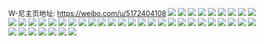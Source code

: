 W-尼主页地址: https://weibo.com/u/5172404108 
![](https://wx4.sinaimg.cn/mw2000/005E2SAIly1h9cyfs7mf4j32c02bzb29.jpg) 
![](https://wx4.sinaimg.cn/mw2000/005E2SAIly1h9cyg63b3pj31c41bz7wh.jpg) 
![](https://wx4.sinaimg.cn/mw2000/005E2SAIly1h9cyg4kzanj32c02c07wk.jpg) 
![](https://wx4.sinaimg.cn/mw2000/005E2SAIly1h9cygkda38j32bz340qv8.jpg) 
![](https://wx4.sinaimg.cn/mw2000/005E2SAIly1h9cyfrg2jjj32c02c07wi.jpg) 
![](https://wx4.sinaimg.cn/mw2000/005E2SAIly1h9cygmrj4kj32bz340qv6.jpg) 
![](https://wx4.sinaimg.cn/mw2000/005E2SAIly1h9cyflaid4j31o0280b2a.jpg) 
![](https://wx4.sinaimg.cn/mw2000/005E2SAIgy1h8vkhma49xj30sg23fnn2.jpg) 
![](https://wx4.sinaimg.cn/mw2000/005E2SAIgy1h8vkhnkjejj30sg2dt4qq.jpg) 
![](https://wx4.sinaimg.cn/mw2000/005E2SAIgy1h8vkhlsrv0j30sg2ms4qp.jpg) 
![](https://wx4.sinaimg.cn/mw2000/005E2SAIgy1h8vkhogf7ej30sg1m47u4.jpg) 
![](https://wx4.sinaimg.cn/mw2000/005E2SAIgy1h8vki1gbvtj32c23407wm.jpg) 
![](https://wx4.sinaimg.cn/mw2000/005E2SAIgy1h8vkhpm4ehj30sg1n7npd.jpg) 
![](https://wx4.sinaimg.cn/mw2000/005E2SAIgy1h8vkhqa7nmj30sg1ku1kx.jpg) 
![](https://wx4.sinaimg.cn/mw2000/005E2SAIgy1h8vkhkvhmuj30sg1kwb29.jpg) 
![](https://wx4.sinaimg.cn/mw2000/005E2SAIgy1h8vkhrd2v3j30sg1kv4qp.jpg) 
![](https://wx4.sinaimg.cn/mw2000/005E2SAIgy1h8auy9h1juj30sg23uqv5.jpg) 
![](https://wx4.sinaimg.cn/mw2000/005E2SAIgy1h8auydh7azj30sg2ctnpd.jpg) 
![](https://wx4.sinaimg.cn/mw2000/005E2SAIgy1h8auyhm6m1j30sg23ukjl.jpg) 
![](https://wx4.sinaimg.cn/mw2000/005E2SAIgy1h8auyepzl9j30sg1kw4qp.jpg) 
![](https://wx4.sinaimg.cn/mw2000/005E2SAIgy1h8auyabrf1j30sg1kwnj1.jpg) 
![](https://wx4.sinaimg.cn/mw2000/005E2SAIgy1h8auyfy09hj30sg1kw4qp.jpg) 
![](https://wx4.sinaimg.cn/mw2000/005E2SAIgy1h8auyjc7faj30sg3114qq.jpg) 
![](https://wx4.sinaimg.cn/mw2000/005E2SAIgy1h8auyocfwyj30sg35rhdt.jpg) 
![](https://wx4.sinaimg.cn/mw2000/005E2SAIgy1h8auylqb39j30sg2yox6p.jpg) 
![](https://wx4.sinaimg.cn/mw2000/005E2SAIgy1h8auyplai7j30sg2afb29.jpg) 
![](https://wx4.sinaimg.cn/mw2000/005E2SAIgy1h8auyr9n6jj30sg2dhu0x.jpg) 
![](https://wx4.sinaimg.cn/mw2000/005E2SAIgy1h8auyuhkgqj31sd2dse82.jpg) 
![](https://wx4.sinaimg.cn/mw2000/005E2SAIgy1h8auztwbyuj30sg1kqqqt.jpg) 
![](https://wx4.sinaimg.cn/mw2000/005E2SAIgy1h8av069dqyj32c02c07wk.jpg) 
![](https://wx4.sinaimg.cn/mw2000/005E2SAIgy1h7vrrtbpxvj32c0340e85.jpg) 
![](https://wx4.sinaimg.cn/mw2000/005E2SAIgy1h7vrrxpqvhj32c0340hdw.jpg) 
![](https://wx4.sinaimg.cn/mw2000/005E2SAIgy1h7vrs1mfg7j32c0340hdw.jpg) 
![](https://wx4.sinaimg.cn/mw2000/005E2SAIgy1h7vrr5xhqqj32c0340e85.jpg) 
![](https://wx4.sinaimg.cn/mw2000/005E2SAIgy1h7vrr7jb4wj32c0340qv6.jpg) 
![](https://wx4.sinaimg.cn/mw2000/005E2SAIgy1h7vrqzy6sij32c033zb2d.jpg) 
![](https://wx4.sinaimg.cn/mw2000/005E2SAIgy1h7vrrdt753j32c0340hdv.jpg) 
![](https://wx4.sinaimg.cn/mw2000/005E2SAIgy1h7vrr8njkbj32c0340qv6.jpg) 
![](https://wx4.sinaimg.cn/mw2000/005E2SAIgy1h7vrrf72r4j32c0340u0x.jpg) 
![](https://wx4.sinaimg.cn/mw2000/005E2SAIgy1h7vrrg97g3j32c0340qv5.jpg) 
![](https://wx4.sinaimg.cn/mw2000/005E2SAIgy1h7vrrom24yj32c0340e85.jpg) 
